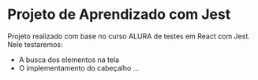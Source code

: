 # Projeto de Aprendizado com Jest

Projeto realizado com base no curso ALURA de testes em React com Jest.
Nele testaremos:
- A busca dos elementos na tela
- O implementamento do cabeçalho
...

